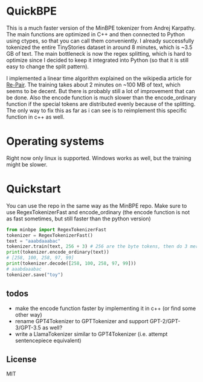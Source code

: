 # QuickBPE

This is a much faster version of the MinBPE tokenizer from Andrej Karpathy. The main functions are optimized in C++ and then connected to Python using ctypes, so that you can call them conveniently. I already successfully tokenized the entire TinyStories dataset in around 8 minutes, which is ~3.5 GB of text. The main bottleneck is now the regex splitting, which is hard to optimize since I decided to keep it integrated into Python (so that it is still easy to change the split pattern).

I implemented a linear time algorithm explained on the wikipedia article for [Re-Pair](https://en.wikipedia.org/wiki/Re-Pair). The training takes about 2 minutes on ~100 MB of text, which seems to be decent. But there is probably still a lot of improvement that can be done. Also the encode function is much slower than the encode_ordinary function if the special tokens are distributed evenly because of the splitting. The only way to fix this as far as i can see is to reimplement this specific function in c++ as well.

# Operating systems
Right now only linux is supported. Windows works as well, but the training might be slower.

# Quickstart
You can use the repo in the same way as the MinBPE repo. Make sure to use RegexTokenizerFast and encode_ordinary (the encode function is not as fast sometimes, but still faster than the python version)

```python
from minbpe import RegexTokenizerFast
tokenizer = RegexTokenizerFast()
text = "aaabdaaabac"
tokenizer.train(text, 256 + 3) # 256 are the byte tokens, then do 3 merges
print(tokenizer.encode_ordinary(text))
# [258, 100, 258, 97, 99]
print(tokenizer.decode([258, 100, 258, 97, 99]))
# aaabdaaabac
tokenizer.save("toy")
```

## todos
- make the encode function faster by implementing it in c++ (or find some other way)
- rename GPT4Tokenizer to GPTTokenizer and support GPT-2/GPT-3/GPT-3.5 as well?
- write a LlamaTokenizer similar to GPT4Tokenizer (i.e. attempt sentencepiece equivalent)

## License

MIT